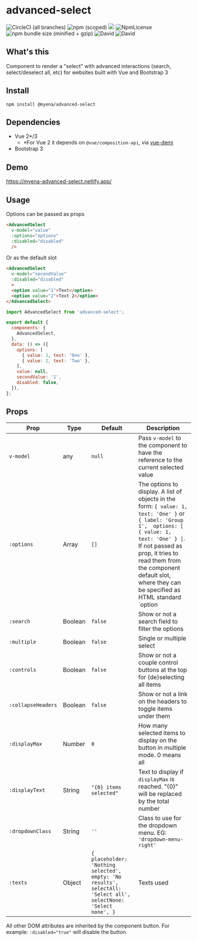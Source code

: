 # advanced-select

![CircleCI (all branches)](https://img.shields.io/circleci/project/github/myENA/advanced-select.svg)
![npm (scoped)](https://img.shields.io/npm/v/@myena/advanced-select.svg)
![](https://img.shields.io/npm/dt/@myena/advanced-select.svg)
![NpmLicense](https://img.shields.io/npm/l/@myena/advanced-select.svg)
![npm bundle size (minified + gzip)](https://img.shields.io/bundlephobia/minzip/@myena/advanced-select.svg)
![David](https://img.shields.io/david/peer/myena/advanced-select.svg)
![David](https://img.shields.io/david/dev/myena/advanced-select.svg)


## What's this
Component to render a "select" with advanced interactions (search, select/deselect all, etc) for websites built with Vue and Bootstrap 3

## Install
```
npm install @myena/advanced-select
```

## Dependencies

- Vue 2*/3
  - *For Vue 2 it depends on `@vue/composition-api`, via [vue-demi](https://www.npmjs.com/package/vue-demi)
- Bootstrap 3

## Demo

https://myena-advanced-select.netlify.app/

## Usage

Options can be passed as props

```html
<AdvancedSelect
  v-model="value"
  :options="options"
  :disabled="disabled"
  />
```
Or as the default slot

```html
<AdvancedSelect
  v-model="secondValue"
  :disabled="disabled"
  >
  <option value="1">Text</option>
  <option value="2">Text 2</option>
</AdvancedSelect>
```

```javascript
import AdvancedSelect from 'advanced-select';

export default {
  components: {
    AdvancedSelect,
  },
  data: () => ({
    options: [
      { value: 1, text: 'One' },
      { value: 2, text: 'Two' },
    ],
    value: null,
    secondValue: '1',
    disabled: false,
  }),
};
```

## Props

Prop | Type | Default | Description
-------|------|---------|-------------
`v-model` | any | `null` | Pass `v-model` to the component to have the reference to the current selected value
`:options` | Array | `[]` | The options to display. A list of objects in the form: `{ value: 1, text: 'One' }` or `{ label: 'Group 1',  options: [ { value: 1, text: 'One' } ]`. If not passed as prop, it tries to read them from the component default slot, where they can be specified as HTML standard `option|optgroup` list.
`:search` | Boolean | `false` | Show or not a search field to filter the options
`:multiple` | Boolean | `false` | Single or multiple select
`:controls` | Boolean | `false` | Show or not a couple control buttons at the top for (de)selecting all items
`:collapseHeaders` | Boolean | `false` | Show or not a link on the headers to toggle items under them
`:displayMax` | Number | `0` | How many selected items to display on the button in multiple mode. 0 means all
`:displayText` | String | `"{0} items selected"` | Text to display if `displayMax` is reached. "{0}" will be replaced by the total number
`:dropdownClass` | String | `''` | Class to use for the dropdown menu. EG: `'dropdown-menu-right'`
`:texts` | Object | `{ placeholder: 'Nothing selected', empty: 'No results', selectAll: 'Select all', selectNone: 'Select none', }` | Texts used

All other DOM attributes are inherited by the component button. For example: `:disabled="true"` will disable the button.

